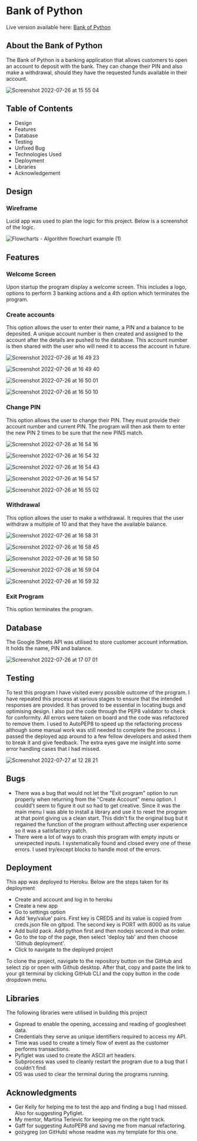 
# Bank of Python

Live version available here: [Bank of Python](https://bank-of-python.herokuapp.com/)

## About the Bank of Python

The Bank of Python is a banking application that allows customers to open an account to deposit with the bank. They can change their PIN and also make a withdrawal, should they have the requested funds available in their account.

![Screenshot 2022-07-26 at 15 55 04](https://user-images.githubusercontent.com/98256205/181040933-0c0e34be-bd76-49ca-babb-fce91cbe972b.png)

## Table of Contents
* Design
* Features
* Database
* Testing
* Unfixed Bug
* Technologies Used
* Deployment
* Libraries
* Acknowledgement

## Design
### Wireframe
Lucid app was used to plan the logic for this project. Below is a screenshot of the logic.

![Flowcharts - Algorithm flowchart example (1)](https://user-images.githubusercontent.com/98256205/181049018-40b20bf3-34fe-4d77-b31f-7bf2a5a76c16.jpeg)

## Features
### Welcome Screen

Upon startup the program display a welcome screen. This includes a logo, options to perform 3 banking actions and a 4th option which terminates the program.

### Create accounts

This option allows the user to enter their name, a PIN and a balance to be deposited. A unique account number is then created and assigned to the account after the details are pushed to the database. This account number is then shared with the user who will need it to access the account in future. 

![Screenshot 2022-07-26 at 16 49 23](https://user-images.githubusercontent.com/98256205/181052281-b8c54d8c-aa45-45a3-b493-25fd37c6b819.png)

![Screenshot 2022-07-26 at 16 49 40](https://user-images.githubusercontent.com/98256205/181052316-43ebbeee-2899-484a-9a5e-6b593ccf8d2d.png)

![Screenshot 2022-07-26 at 16 50 01](https://user-images.githubusercontent.com/98256205/181052370-4bdadb93-0323-4b4d-9434-c4158859982c.png)

![Screenshot 2022-07-26 at 16 50 10](https://user-images.githubusercontent.com/98256205/181052382-3182bb60-ea70-4a74-ab27-87a69aff3f46.png)

### Change PIN

This option allows the user to change their PIN. They must provide their account number and current PIN. The program will then ask them to enter the new PIN 2 times to be sure that the new PINS match.

![Screenshot 2022-07-26 at 16 54 16](https://user-images.githubusercontent.com/98256205/181053476-51ec6521-130e-43ed-a4be-1a9d68f533a5.png)

![Screenshot 2022-07-26 at 16 54 32](https://user-images.githubusercontent.com/98256205/181053496-ff5d3d59-9059-4302-9a1c-5006e44dad66.png)

![Screenshot 2022-07-26 at 16 54 43](https://user-images.githubusercontent.com/98256205/181053509-b46a1d8a-5510-4f9f-bdbf-bc1f60f77777.png)

![Screenshot 2022-07-26 at 16 54 57](https://user-images.githubusercontent.com/98256205/181053522-893c86f9-ea9b-416e-a430-206797783d78.png)

![Screenshot 2022-07-26 at 16 55 02](https://user-images.githubusercontent.com/98256205/181053538-edc6e27d-660e-4d8c-a3d9-69c17a338299.png)

### Withdrawal

This option allows the user to make a withdrawal. It requires that the user withdraw a multiple of 10 and that they have the available balance.

![Screenshot 2022-07-26 at 16 58 31](https://user-images.githubusercontent.com/98256205/181054311-bf78437a-5f1a-4879-bc09-110498d33a45.png)

![Screenshot 2022-07-26 at 16 58 45](https://user-images.githubusercontent.com/98256205/181054350-8baefb94-2f70-44c8-a0bd-86e9bb4ff627.png)

![Screenshot 2022-07-26 at 16 58 50](https://user-images.githubusercontent.com/98256205/181054372-8ba20d19-3aa8-45fb-a9ea-87db91aaab53.png)

![Screenshot 2022-07-26 at 16 59 04](https://user-images.githubusercontent.com/98256205/181054389-c0c6d492-f519-4639-ba29-7f74002b5f12.png)

![Screenshot 2022-07-26 at 16 59 32](https://user-images.githubusercontent.com/98256205/181054405-d2040615-65e8-448a-8272-13e61afbf91e.png)

### Exit Program

This option terminates the program.

## Database

The Google Sheets API was utilised to store customer account information. It holds the name, PIN and balance.

![Screenshot 2022-07-26 at 17 07 01](https://user-images.githubusercontent.com/98256205/181056128-12380915-501a-40f8-aed8-b4b106e0f458.png)

## Testing

To test this program I have visited every possible outcome of the program. I have repeated this process at various stages to ensure that the intended responses are provided. It has proved to be essential in locating bugs and optimising design. I also put the code through the PEP8 validator to check for conformity. All errors were taken on board and the code was refactored to remove them. I used to AutoPEP8 to speed up the refactoring process although some manual work was still needed to complete the process. I passed the deployed app around to a few fellow developers and asked them to break it and give feedback. The extra eyes gave me insight into some error handling cases that I had missed.

![Screenshot 2022-07-27 at 12 28 21](https://user-images.githubusercontent.com/98256205/181238141-dd2c8339-817e-41bb-9636-5274f6b6e275.png)

## Bugs 

* There was a bug that would not let the "Exit program" option to run properly when returning from the "Create Account" menu option. I couldd't seem to figure it out so had to get creative. Since it was the main menu I was able to install a library and use it to reset the program at that point giving us a clean start. This didn't fix the original bug but it regained the function of the program without affecting user experience so it was a satisfactory patch.
* There were a lot of ways to crash this program with empty inputs or unexpected inputs. I systematically found and closed every one of these errors. I used try/except blocks to handle most of the errors.

## Deployment

This app was deployed to Heroku. Below are the steps taken for its deployment

* Create and account and log in to heroku
* Create a new app
* Go to settings option
* Add 'key/value' pairs. First key is CREDS and its value is copied from creds.json file on gitpod. The second key is PORT with 8000 as its value
* Add build pack. Add python first and then nodejs second in that order.
* Go to the top of the page, then select 'deploy tab' and then choose 'Github deployment'.
* Click to navigate to the deployed project

To clone the project, navigate to the repository button on the GitHub and select zip or open with Github desktop. After that, copy and paste the link to your git terminal by clicking GitHub CLI and the copy button in the code dropdown menu.

## Libraries

The following libraries were utilised in building this project

* Gspread to enable the opening, accessing and reading of googlesheet data.
* Credentials they serve as unique identifiers required to access my API.
* Time was used to create a timely flow of event as the customer performs transactions.
* Pyfiglet was used to create the ASCII art headers.
* Subprocess was used to cleanly restart the program due to a bug that I couldn't find. 
* OS was used to clear the terminal during the programs running.

## Acknowledgments

* Ger Kelly for helping me to test the app and finding a bug I had missed. Also for suggesting Pyfiglet.
* My mentor, Martina Terlevic for keeping me on the right track. 
* Gaff for suggesting AutoPEP8 and saving me from manual refactoring.
* gozygreg (on GitHub) whose readme was my template for this one. 







